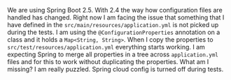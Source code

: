 We are using Spring Boot 2.5. With 2.4 the way how configuration files are handled has changed.
Right now I am facing the issue that something that I have defined in the `src/main/resources/application.yml` is not picked up during the tests. I am using the `@ConfigurationProperties` annotation on a class and it holds a `Map<String, String>`. When I copy the properties to `src/test/resources/application.yml` everything starts working.
I am expecting Spring to merge all properties in a tree across `application.yml` files and for this to work without duplicating the properties. What am I missing? I am really puzzled. Spring cloud config is turned off during tests.

